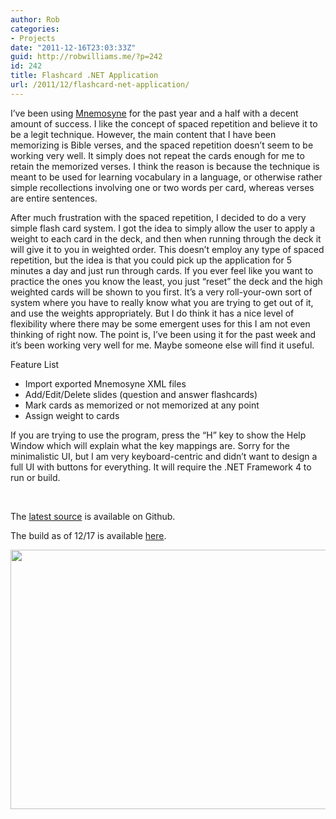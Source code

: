 ```yaml
---
author: Rob
categories:
- Projects
date: "2011-12-16T23:03:33Z"
guid: http://robwilliams.me/?p=242
id: 242
title: Flashcard .NET Application
url: /2011/12/flashcard-net-application/
---
```

I&#8217;ve been using <a title="Mnemosyne" href="http://www.mnemosyne-proj.org/" target="_blank">Mnemosyne</a> for the past year and a half with a decent amount of success. I like the concept of spaced repetition and believe it to be a legit technique. However, the main content that I have been memorizing is Bible verses, and the spaced repetition doesn&#8217;t seem to be working very well. It simply does not repeat the cards enough for me to retain the memorized verses. I think the reason is because the technique is meant to be used for learning vocabulary in a language, or otherwise rather simple recollections involving one or two words per card, whereas verses are entire sentences.

After much frustration with the spaced repetition, I decided to do a very simple flash card system. I got the idea to simply allow the user to apply a weight to each card in the deck, and then when running through the deck it will give it to you in weighted order. This doesn&#8217;t employ any type of spaced repetition, but the idea is that you could pick up the application for 5 minutes a day and just run through cards. If you ever feel like you want to practice the ones you know the least, you just &#8220;reset&#8221; the deck and the high weighted cards will be shown to you first. It&#8217;s a very roll-your-own sort of system where you have to really know what you are trying to get out of it, and use the weights appropriately. But I do think it has a nice level of flexibility where there may be some emergent uses for this I am not even thinking of right now. The point is, I&#8217;ve been using it for the past week and it&#8217;s been working very well for me. Maybe someone else will find it useful.

Feature List

  * Import exported Mnemosyne XML files
  * Add/Edit/Delete slides (question and answer flashcards)
  * Mark cards as memorized or not memorized at any point
  * Assign weight to cards

If you are trying to use the program, press the &#8220;H&#8221; key to show the Help Window which will explain what the key mappings are. Sorry for the minimalistic UI, but I am very keyboard-centric and didn&#8217;t want to design a full UI with buttons for everything. It will require the .NET Framework 4 to run or build.

&nbsp;

The <a title="Github - robwil/VerseMemory" href="https://github.com/robwil/VerseMemory" target="_blank">latest source</a> is available on Github.

The build as of 12/17 is available [here](http://robwilliams.me/weekly/VerseMemory.exe "VerseMemory EXE download").

[<img class="alignnone size-full wp-image-246" title="VerseMemoryScreen" src="http://robwilliams.me/wp-content/uploads/2011/12/VerseMemoryScreen.jpg" alt="" width="511" height="415" srcset="http://robwilliams.me/wp-content/uploads/2011/12/VerseMemoryScreen.jpg 511w, http://robwilliams.me/wp-content/uploads/2011/12/VerseMemoryScreen-300x243.jpg 300w" sizes="(max-width: 511px) 100vw, 511px" />](http://robwilliams.me/wp-content/uploads/2011/12/VerseMemoryScreen.jpg)